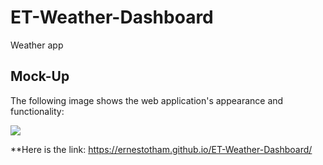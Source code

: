# ET-Weather-Dashboard
Weather app



## Mock-Up

The following image shows the web application's appearance and functionality:




<img src='https://user-images.githubusercontent.com/23125242/146104367-e3dd10eb-6c7e-439f-bce1-ffa883feab2d.jpg'>


**Here is the link: https://ernestotham.github.io/ET-Weather-Dashboard/
